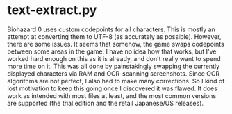 # text-extract.py
Biohazard 0 uses custom codepoints for all characters. This is mostly an attempt at converting them to UTF-8 (as accurately as possible). However, there are some issues. It seems that somehow, the game swaps codepoints between some areas in the game. I have no idea how that works, but I've worked hard enough on this as it is already, and don't really want to spend more time on it. This was all done by painstakingly swapping the currently displayed characters via RAM and OCR-scanning screenshots. Since OCR algorithms are not perfect, I also had to make many corrections. So I kind of lost motivation to keep this going once I discovered it was flawed. It does work as intended with most files at least, and the most common versions are supported (the trial edition and the retail Japanese/US releases).
